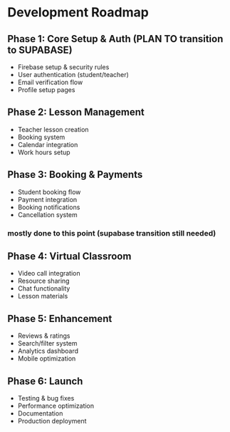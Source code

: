 # Development Roadmap

## Phase 1: Core Setup & Auth (PLAN TO transition to SUPABASE)
- Firebase setup & security rules
- User authentication (student/teacher)
- Email verification flow
- Profile setup pages

## Phase 2: Lesson Management
- Teacher lesson creation
- Booking system
- Calendar integration
- Work hours setup

## Phase 3: Booking & Payments
- Student booking flow
- Payment integration
- Booking notifications
- Cancellation system


### mostly done to this point (supabase transition still needed)
## Phase 4: Virtual Classroom
- Video call integration
- Resource sharing
- Chat functionality
- Lesson materials

## Phase 5: Enhancement
- Reviews & ratings
- Search/filter system
- Analytics dashboard
- Mobile optimization

## Phase 6: Launch
- Testing & bug fixes
- Performance optimization
- Documentation
- Production deployment

